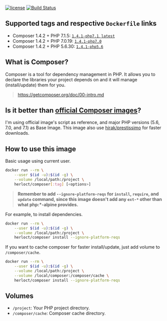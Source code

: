 [![license](https://img.shields.io/github/license/herloct/docker-composer.svg)]()
[![Build Status](https://travis-ci.org/herloct/docker-composer.svg?branch=master)](https://travis-ci.org/herloct/docker-composer)

## Supported tags and respective `Dockerfile` links

* Composer 1.4.2 + PHP 7.1.5: [`1.4.1-php7.1`, `latest`](https://github.com/herloct/docker-composer/blob/1.4.2/7.1/Dockerfile)
* Composer 1.4.2 + PHP 7.0.19: [`1.4.1-php7.0`](https://github.com/herloct/docker-composer/blob/1.4.2/7.0/Dockerfile)
* Composer 1.4.2 + PHP 5.6.30: [`1.4.1-php5.6`](https://github.com/herloct/docker-composer/blob/1.4.2/5.6/Dockerfile)

## What is Composer?

Composer is a tool for dependency management in PHP. It allows you to declare the libraries your project depends on and it will manage (install/update) them for you.

> https://getcomposer.org/doc/00-intro.md

## Is it better than [official Composer images](https://hub.docker.com/r/_/composer/)?

I'm using official image's script as reference, and major PHP versions (5.6, 7.0, and 7.1) as Base Image.
This image also use [hirak/prestissimo](https://github.com/hirak/prestissimo) for faster downloads.

## How to use this image

Basic usage using current user.

```sh
docker run --rm \
    --user $(id -u):$(id -g) \
    --volume /local/path:/project \
    herloct/composer[:tag] [<options>]
```

> **Remember to add `--ignore-platform-reqs` for `install`, `require`, and `update` command, since this image
doesn't add any `ext-*` other than what php:*-alpine provides.**

For example, to install dependencies.

```sh
docker run --rm \
    --user $(id -u):$(id -g) \
    --volume /local/path:/project \
    herloct/composer install --ignore-platform-reqs
```

If you want to cache composer for faster install/update, just add volume to `/composer/cache`.

```sh
docker run --rm \
    --user $(id -u):$(id -g) \
    --volume /local/path:/project \
    --volume /local/composer:/composer/cache \
    herloct/composer install --ignore-platform-reqs
```

## Volumes

* `/project`: Your PHP project directory.
* `/composer/cache`: Composer cache directory.

